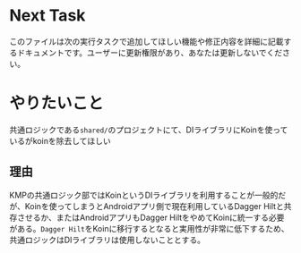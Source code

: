 # Next Task
このファイルは次の実行タスクで追加してほしい機能や修正内容を詳細に記載するドキュメントです。ユーザーに更新権限があり、あなたは更新しないでください。

# やりたいこと
共通ロジックである`shared/`のプロジェクトにて、DIライブラリにKoinを使っているがkoinを除去してほしい

## 理由
KMPの共通ロジック部ではKoinというDIライブラリを利用することが一般的だが、Koinを使ってしまうとAndroidアプリ側で現在利用しているDagger Hiltと共存させるか、またはAndroidアプリもDagger HiltをやめてKoinに統一する必要がある。`Dagger Hilt`をKoinに移行するとなると実用性が非常に低下するため、共通ロジックはDIライブラリは使用しないこととする。